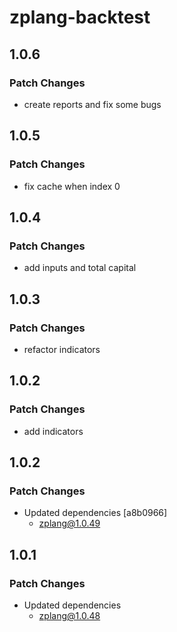# zplang-backtest

## 1.0.6

### Patch Changes

- create reports and fix some bugs

## 1.0.5

### Patch Changes

- fix cache when index 0

## 1.0.4

### Patch Changes

- add inputs and total capital

## 1.0.3

### Patch Changes

- refactor indicators

## 1.0.2

### Patch Changes

- add indicators

## 1.0.2

### Patch Changes

- Updated dependencies [a8b0966]
  - zplang@1.0.49

## 1.0.1

### Patch Changes

- Updated dependencies
  - zplang@1.0.48
